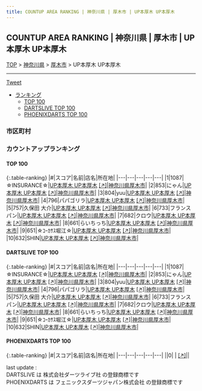 ```yaml
---
title: COUNTUP AREA RANKING | 神奈川県 | 厚木市 | UP本厚木 UP本厚木
---
```

## COUNTUP AREA RANKING | 神奈川県 | 厚木市 | UP本厚木 UP本厚木

[TOP](/darts/rank/) > [神奈川県](/darts/rank/神奈川県/) > [厚木市](/darts/rank/神奈川県/厚木市/) > UP本厚木 UP本厚木

___

<a href="https://twitter.com/share?ref_src=twsrc%5Etfw" data-text="COUNTUP AREA RANKING | 神奈川県厚木市UP本厚木 UP本厚木" class="twitter-share-button" data-hashtags="DARTSLIVE,PHOENIXDARTS,darts,ダーツ" data-show-count="false">Tweet</a>

* [ランキング](#カウントアップランキング)
    * [TOP 100](#top-100)
    * [DARTSLIVE TOP 100](#dartslive-top-100)
    * [PHOENIXDARTS TOP 100](#phoenixdarts-top-100)

### 市区町村

<ul>

</ul>

### カウントアップランキング

#### TOP 100



{:.table-ranking}
|#|スコア|名前|店名|所在地|
|---|---|---|---|---|
|1|1087|<span class="rank-name-dl">☆INSURANCE☆</span>|<a href="/darts/rank/shops/36f5486e2abdaa9e58d385ea46352d8f.html">UP本厚木 UP本厚木</a> <a href="https://search.dartslive.com/jp/shop/36f5486e2abdaa9e58d385ea46352d8f">[↗]</a>|<a href="/darts/rank/神奈川県/厚木市">神奈川県厚木市</a>|
|2|853|<span class="rank-name-dl">にゃん</span>|<a href="/darts/rank/shops/36f5486e2abdaa9e58d385ea46352d8f.html">UP本厚木 UP本厚木</a> <a href="https://search.dartslive.com/jp/shop/36f5486e2abdaa9e58d385ea46352d8f">[↗]</a>|<a href="/darts/rank/神奈川県/厚木市">神奈川県厚木市</a>|
|3|804|<span class="rank-name-dl">yuu</span>|<a href="/darts/rank/shops/36f5486e2abdaa9e58d385ea46352d8f.html">UP本厚木 UP本厚木</a> <a href="https://search.dartslive.com/jp/shop/36f5486e2abdaa9e58d385ea46352d8f">[↗]</a>|<a href="/darts/rank/神奈川県/厚木市">神奈川県厚木市</a>|
|4|796|<span class="rank-name-dl">パパゴリラ</span>|<a href="/darts/rank/shops/36f5486e2abdaa9e58d385ea46352d8f.html">UP本厚木 UP本厚木</a> <a href="https://search.dartslive.com/jp/shop/36f5486e2abdaa9e58d385ea46352d8f">[↗]</a>|<a href="/darts/rank/神奈川県/厚木市">神奈川県厚木市</a>|
|5|757|<span class="rank-name-dl">久保田 大介</span>|<a href="/darts/rank/shops/36f5486e2abdaa9e58d385ea46352d8f.html">UP本厚木 UP本厚木</a> <a href="https://search.dartslive.com/jp/shop/36f5486e2abdaa9e58d385ea46352d8f">[↗]</a>|<a href="/darts/rank/神奈川県/厚木市">神奈川県厚木市</a>|
|6|733|<span class="rank-name-dl">フランスパン</span>|<a href="/darts/rank/shops/36f5486e2abdaa9e58d385ea46352d8f.html">UP本厚木 UP本厚木</a> <a href="https://search.dartslive.com/jp/shop/36f5486e2abdaa9e58d385ea46352d8f">[↗]</a>|<a href="/darts/rank/神奈川県/厚木市">神奈川県厚木市</a>|
|7|682|<span class="rank-name-dl">クロウ</span>|<a href="/darts/rank/shops/36f5486e2abdaa9e58d385ea46352d8f.html">UP本厚木 UP本厚木</a> <a href="https://search.dartslive.com/jp/shop/36f5486e2abdaa9e58d385ea46352d8f">[↗]</a>|<a href="/darts/rank/神奈川県/厚木市">神奈川県厚木市</a>|
|8|661|<span class="rank-name-dl">らいちっち</span>|<a href="/darts/rank/shops/36f5486e2abdaa9e58d385ea46352d8f.html">UP本厚木 UP本厚木</a> <a href="https://search.dartslive.com/jp/shop/36f5486e2abdaa9e58d385ea46352d8f">[↗]</a>|<a href="/darts/rank/神奈川県/厚木市">神奈川県厚木市</a>|
|9|651|<span class="rank-name-dl">☆ｺｰｶｻｽ堀江☆</span>|<a href="/darts/rank/shops/36f5486e2abdaa9e58d385ea46352d8f.html">UP本厚木 UP本厚木</a> <a href="https://search.dartslive.com/jp/shop/36f5486e2abdaa9e58d385ea46352d8f">[↗]</a>|<a href="/darts/rank/神奈川県/厚木市">神奈川県厚木市</a>|
|10|632|<span class="rank-name-dl">SHIN</span>|<a href="/darts/rank/shops/36f5486e2abdaa9e58d385ea46352d8f.html">UP本厚木 UP本厚木</a> <a href="https://search.dartslive.com/jp/shop/36f5486e2abdaa9e58d385ea46352d8f">[↗]</a>|<a href="/darts/rank/神奈川県/厚木市">神奈川県厚木市</a>|


#### DARTSLIVE TOP 100



{:.table-ranking}
|#|スコア|名前|店名|所在地|
|---|---|---|---|---|
|1|1087|<span class="rank-name-dl">☆INSURANCE☆</span>|<a href="/darts/rank/shops/36f5486e2abdaa9e58d385ea46352d8f.html">UP本厚木 UP本厚木</a> <a href="https://search.dartslive.com/jp/shop/36f5486e2abdaa9e58d385ea46352d8f">[↗]</a>|<a href="/darts/rank/神奈川県/厚木市">神奈川県厚木市</a>|
|2|853|<span class="rank-name-dl">にゃん</span>|<a href="/darts/rank/shops/36f5486e2abdaa9e58d385ea46352d8f.html">UP本厚木 UP本厚木</a> <a href="https://search.dartslive.com/jp/shop/36f5486e2abdaa9e58d385ea46352d8f">[↗]</a>|<a href="/darts/rank/神奈川県/厚木市">神奈川県厚木市</a>|
|3|804|<span class="rank-name-dl">yuu</span>|<a href="/darts/rank/shops/36f5486e2abdaa9e58d385ea46352d8f.html">UP本厚木 UP本厚木</a> <a href="https://search.dartslive.com/jp/shop/36f5486e2abdaa9e58d385ea46352d8f">[↗]</a>|<a href="/darts/rank/神奈川県/厚木市">神奈川県厚木市</a>|
|4|796|<span class="rank-name-dl">パパゴリラ</span>|<a href="/darts/rank/shops/36f5486e2abdaa9e58d385ea46352d8f.html">UP本厚木 UP本厚木</a> <a href="https://search.dartslive.com/jp/shop/36f5486e2abdaa9e58d385ea46352d8f">[↗]</a>|<a href="/darts/rank/神奈川県/厚木市">神奈川県厚木市</a>|
|5|757|<span class="rank-name-dl">久保田 大介</span>|<a href="/darts/rank/shops/36f5486e2abdaa9e58d385ea46352d8f.html">UP本厚木 UP本厚木</a> <a href="https://search.dartslive.com/jp/shop/36f5486e2abdaa9e58d385ea46352d8f">[↗]</a>|<a href="/darts/rank/神奈川県/厚木市">神奈川県厚木市</a>|
|6|733|<span class="rank-name-dl">フランスパン</span>|<a href="/darts/rank/shops/36f5486e2abdaa9e58d385ea46352d8f.html">UP本厚木 UP本厚木</a> <a href="https://search.dartslive.com/jp/shop/36f5486e2abdaa9e58d385ea46352d8f">[↗]</a>|<a href="/darts/rank/神奈川県/厚木市">神奈川県厚木市</a>|
|7|682|<span class="rank-name-dl">クロウ</span>|<a href="/darts/rank/shops/36f5486e2abdaa9e58d385ea46352d8f.html">UP本厚木 UP本厚木</a> <a href="https://search.dartslive.com/jp/shop/36f5486e2abdaa9e58d385ea46352d8f">[↗]</a>|<a href="/darts/rank/神奈川県/厚木市">神奈川県厚木市</a>|
|8|661|<span class="rank-name-dl">らいちっち</span>|<a href="/darts/rank/shops/36f5486e2abdaa9e58d385ea46352d8f.html">UP本厚木 UP本厚木</a> <a href="https://search.dartslive.com/jp/shop/36f5486e2abdaa9e58d385ea46352d8f">[↗]</a>|<a href="/darts/rank/神奈川県/厚木市">神奈川県厚木市</a>|
|9|651|<span class="rank-name-dl">☆ｺｰｶｻｽ堀江☆</span>|<a href="/darts/rank/shops/36f5486e2abdaa9e58d385ea46352d8f.html">UP本厚木 UP本厚木</a> <a href="https://search.dartslive.com/jp/shop/36f5486e2abdaa9e58d385ea46352d8f">[↗]</a>|<a href="/darts/rank/神奈川県/厚木市">神奈川県厚木市</a>|
|10|632|<span class="rank-name-dl">SHIN</span>|<a href="/darts/rank/shops/36f5486e2abdaa9e58d385ea46352d8f.html">UP本厚木 UP本厚木</a> <a href="https://search.dartslive.com/jp/shop/36f5486e2abdaa9e58d385ea46352d8f">[↗]</a>|<a href="/darts/rank/神奈川県/厚木市">神奈川県厚木市</a>|


#### PHOENIXDARTS TOP 100



{:.table-ranking}
|#|スコア|名前|店名|所在地|
|---|---|---|---|---|
||0|<span class="rank-name-dl"> </span>|<a href="/darts/rank/shops/.html"></a> <a href="">[↗]</a>|<a href="/darts/rank//"></a>|


<div class="footer border-top border-gray-light mt-5 pt-3 text-right text-gray">
    last update : <span style="font-weight: italic" id="foot_last_modified"></span><br />
    DARTSLIVE は 株式会社ダーツライブ社 の登録商標です<br />
    PHOENIXDARTS は フェニックスダーツジャパン株式会社 の登録商標です<br />
</div>

<script src="https://cdnjs.cloudflare.com/ajax/libs/jquery.tablesorter/2.31.3/js/jquery.tablesorter.min.js" integrity="sha512-qzgd5cYSZcosqpzpn7zF2ZId8f/8CHmFKZ8j7mU4OUXTNRd5g+ZHBPsgKEwoqxCtdQvExE5LprwwPAgoicguNg==" crossorigin="anonymous" referrerpolicy="no-referrer"></script>
<link rel="stylesheet" href="https://cdnjs.cloudflare.com/ajax/libs/jquery.tablesorter/2.31.3/css/theme.default.min.css" integrity="sha512-wghhOJkjQX0Lh3NSWvNKeZ0ZpNn+SPVXX1Qyc9OCaogADktxrBiBdKGDoqVUOyhStvMBmJQ8ZdMHiR3wuEq8+w==" crossorigin="anonymous" referrerpolicy="no-referrer" />
<script>
$(function() {
    $(".table-ranking").tablesorter({sortList:[[0, 0]]});
    $("#foot_last_modified").text(formatDate(new Date(document.lastModified), 'yyyy-MM-dd HH:mm:ss'));
});
</script>

<script async src="https://platform.twitter.com/widgets.js" charset="utf-8"></script>